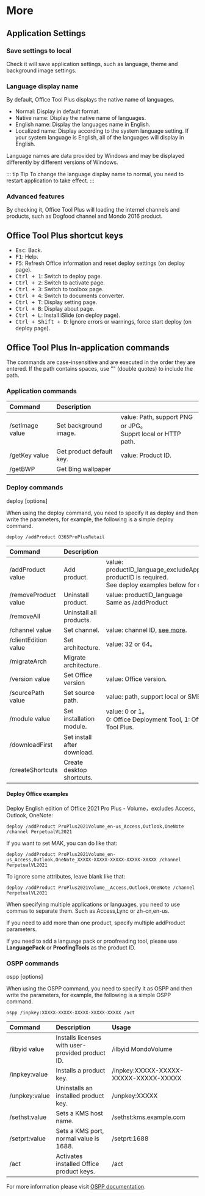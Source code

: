 # More

## Application Settings

### Save settings to local

Check it will save application settings, such as language, theme and background image settings.

### Language display name

By default, Office Tool Plus displays the native name of languages.

- Normal: Display in default format.
- Native name: Display the native name of languages.
- English name: Display the languages name in English.
- Localized name: Display according to the system language setting. If your system language is English, all of the languages will display in English.

Language names are data provided by Windows and may be displayed differently by different versions of Windows.

::: tip Tip
To change the language display name to normal, you need to restart application to take effect.
:::

### Advanced features

By checking it, Office Tool Plus will loading the internel channels and products, such as Dogfood channel and Mondo 2016 product.

## Office Tool Plus shortcut keys

- <kbd>Esc</kbd>: Back.
- <kbd>F1</kbd>: Help.
- <kbd>F5</kbd>: Refresh Office information and reset deploy settings (on deploy page).
- <kbd>Ctrl + 1</kbd>: Switch to deploy page.
- <kbd>Ctrl + 2</kbd>: Switch to activate page.
- <kbd>Ctrl + 3</kbd>: Switch to toolbox page.
- <kbd>Ctrl + 4</kbd>: Switch to documents converter.
- <kbd>Ctrl + T</kbd>: Display setting page.
- <kbd>Ctrl + B</kbd>: Display about page.
- <kbd>Ctrl + L</kbd>: Install iSlide (on deploy page).
- <kbd>Ctrl + Shift + D</kbd>: Ignore errors or warnings, force start deploy (on deploy page).

## Office Tool Plus In-application commands

The commands are case-insensitive and are executed in the order they are entered. If the path contains spaces, use "" (double quotes) to include the path.

### Application commands

| Command | Description |  |
| :-- | :-- | :-- |
| /setImage value | Set background image. | value: Path, support PNG or JPG。<br>Supprt local or HTTP path. |
| /getKey value | Get product default key. | value: Product ID. |
| /getBWP | Get Bing wallpaper |  |

### Deploy commands

deploy [options]

When using the deploy command, you need to specify it as deploy and then write the parameters, for example, the following is a simple deploy command.

``` batch
deploy /addProduct O365ProPlusRetail
```

| Command | Description |  |
| :-- | :-- | :-- |
| /addProduct value | Add product. | value: productID_language_excludeApps_MAK<br>productID is required.<br>See deploy examples below for details. |
| /removeProduct value | Uninstall product. | value: productID_language<br>Same as /addProduct |
| /removeAll | Uninstall all products. |  |
| /channel value | Set channel. | value: channel ID, [see more](https://docs.microsoft.com/en-us/deployoffice/office-deployment-tool-configuration-options#channel-attribute-part-of-add-element). |
| /clientEdition value | Set architecture. | value: 32 or 64。 |
| /migrateArch | Migrate architecture. |  |
| /version value | Set Office version | value: Office version. |
| /sourcePath value | Set source path. | value: path, support local or SMB path. |
| /module value | Set installation module. | value: 0 or 1。<br>0: Office Deployment Tool, 1: Office Tool Plus. |
| /downloadFirst | Set install after download. |  |
| /createShortcuts | Create desktop shortcuts. |  |

#### Deploy Office examples

Deploy English edition of Office 2021 Pro Plus - Volume，excludes Access, Outlook, OneNote:

``` batch
deploy /addProduct ProPlus2021Volume_en-us_Access,Outlook,OneNote /channel PerpetualVL2021
```

If you want to set MAK, you can do like that:

``` batch
deploy /addProduct ProPlus2021Volume_en-us_Access,Outlook,OneNote_XXXXX-XXXXX-XXXXX-XXXXX-XXXXX /channel PerpetualVL2021
```

To ignore some attributes, leave blank like that:

``` batch
deploy /addProduct ProPlus2021Volume__Access,Outlook,OneNote /channel PerpetualVL2021
```

When specifying multiple applications or languages, you need to use commas to separate them. Such as Access,Lync or zh-cn,en-us.

If you need to add more than one product, specify multiple addProduct parameters.

If you need to add a language pack or proofreading tool, please use **LanguagePack** or **ProofingTools** as the product ID.

### OSPP commands

ospp [options]

When using the OSPP command, you need to specify it as OSPP and then write the parameters, for example, the following is a simple OSPP command.

``` batch
ospp /inpkey:XXXXX-XXXXX-XXXXX-XXXXX-XXXXX /act
```

| Command | Description | Usage |
| :-- | :-- | :-- |
| /ilbyid value | Installs licenses with user-provided product ID. | /ilbyid MondoVolume |
| /inpkey:value | Installs a product key. | /inpkey:XXXXX-XXXXX-XXXXX-XXXXX-XXXXX |
| /unpkey:value | Uninstalls an installed product key. | /unpkey:XXXXX |
| /sethst:value | Sets a KMS host name. | /sethst:kms.example.com |
| /setprt:value | Sets a KMS port, normal value is 1688. | /setprt:1688 |
| /act | Activates installed Office product keys. | /act |

For more information please visit [OSPP documentation](https://docs.microsoft.com/en-us/deployoffice/vlactivation/tools-to-manage-volume-activation-of-office).
